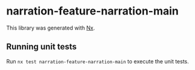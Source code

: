 # narration-feature-narration-main

This library was generated with [Nx](https://nx.dev).

## Running unit tests

Run `nx test narration-feature-narration-main` to execute the unit tests.
